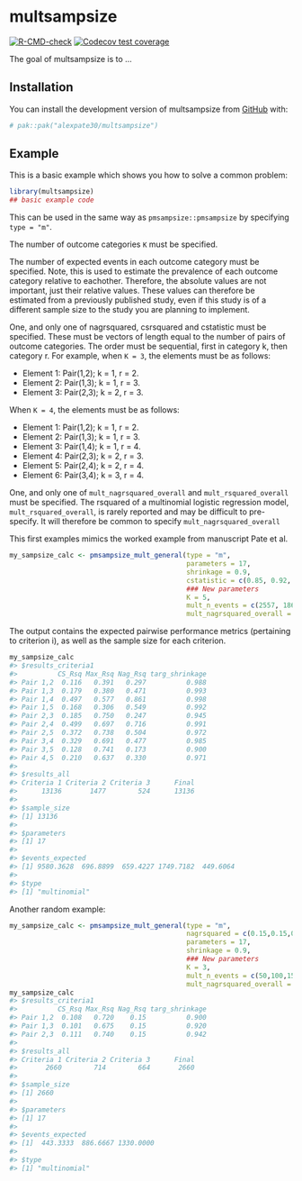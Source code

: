 
<!-- README.md is generated from README.Rmd. Please edit that file -->

# multsampsize

<!-- badges: start -->

[![R-CMD-check](https://github.com/alexpate30/multsampsize/actions/workflows/R-CMD-check.yaml/badge.svg)](https://github.com/alexpate30/multsampsize/actions/workflows/R-CMD-check.yaml)
[![Codecov test
coverage](https://codecov.io/gh/alexpate30/multsampsize/graph/badge.svg)](https://app.codecov.io/gh/alexpate30/multsampsize)
<!-- badges: end -->

The goal of multsampsize is to …

## Installation

You can install the development version of multsampsize from
[GitHub](https://github.com/) with:

``` r
# pak::pak("alexpate30/multsampsize")
```

## Example

This is a basic example which shows you how to solve a common problem:

``` r
library(multsampsize)
## basic example code
```

This can be used in the same way as `pmsampsize::pmsampsize` by
specifying `type = "m"`.

The number of outcome categories `K` must be specified.

The number of expected events in each outcome category must be
specified. Note, this is used to estimate the prevalence of each outcome
category relative to eachother. Therefore, the absolute values are not
important, just their relative values. These values can therefore be
estimated from a previously published study, even if this study is of a
different sample size to the study you are planning to implement.

One, and only one of nagrsquared, csrsquared and cstatistic must be
specified. These must be vectors of length equal to the number of pairs
of outcome categories. The order must be sequential, first in category
k, then category r. For example, when `K = 3`, the elements must be as
follows:

- Element 1: Pair(1,2); k = 1, r = 2.
- Element 2: Pair(1,3); k = 1, r = 3.
- Element 3: Pair(2,3); k = 2, r = 3.

When `K = 4`, the elements must be as follows:

- Element 1: Pair(1,2); k = 1, r = 2.
- Element 2: Pair(1,3); k = 1, r = 3.
- Element 3: Pair(1,4); k = 1, r = 4.
- Element 4: Pair(2,3); k = 2, r = 3.
- Element 5: Pair(2,4); k = 2, r = 4.
- Element 6: Pair(3,4); k = 3, r = 4.

One, and only one of `mult_nagrsquared_overall` and
`mult_rsquared_overall` must be specified. The rsquared of a multinomial
logistic regression model, `mult_rsquared_overall`, is rarely reported
and may be difficult to pre-specify. It will therefore be common to
specify `mult_nagrsquared_overall`

This first examples mimics the worked example from manuscript Pate et
al.

``` r
my_sampsize_calc <- pmsampsize_mult_general(type = "m",
                                            parameters = 17,
                                            shrinkage = 0.9,
                                            cstatistic = c(0.85, 0.92, 0.99, 0.95, 0.75, 0.95, 0.87, 0.87, 0.71, 0.82),
                                            ### New parameters
                                            K = 5,
                                            mult_n_events = c(2557, 186, 176, 467, 120),
                                            mult_nagrsquared_overall = 0.15)
```

The output contains the expected pairwise performance metrics
(pertaining to criterion i), as well as the sample size for each
criterion.

``` r
my_sampsize_calc
#> $results_criteria1
#>          CS_Rsq Max_Rsq Nag_Rsq targ_shrinkage
#> Pair 1,2  0.116   0.391   0.297          0.988
#> Pair 1,3  0.179   0.380   0.471          0.993
#> Pair 1,4  0.497   0.577   0.861          0.998
#> Pair 1,5  0.168   0.306   0.549          0.992
#> Pair 2,3  0.185   0.750   0.247          0.945
#> Pair 2,4  0.499   0.697   0.716          0.991
#> Pair 2,5  0.372   0.738   0.504          0.972
#> Pair 3,4  0.329   0.691   0.477          0.985
#> Pair 3,5  0.128   0.741   0.173          0.900
#> Pair 4,5  0.210   0.637   0.330          0.971
#> 
#> $results_all
#> Criteria 1 Criteria 2 Criteria 3      Final 
#>      13136       1477        524      13136 
#> 
#> $sample_size
#> [1] 13136
#> 
#> $parameters
#> [1] 17
#> 
#> $events_expected
#> [1] 9580.3628  696.8899  659.4227 1749.7182  449.6064
#> 
#> $type
#> [1] "multinomial"
```

Another random example:

``` r
my_sampsize_calc <- pmsampsize_mult_general(type = "m",
                                            nagrsquared = c(0.15,0.15,0.15),
                                            parameters = 17,
                                            shrinkage = 0.9,
                                            ### New parameters
                                            K = 3,
                                            mult_n_events = c(50,100,150),
                                            mult_nagrsquared_overall = 0.15)
my_sampsize_calc
#> $results_criteria1
#>          CS_Rsq Max_Rsq Nag_Rsq targ_shrinkage
#> Pair 1,2  0.108   0.720    0.15          0.900
#> Pair 1,3  0.101   0.675    0.15          0.920
#> Pair 2,3  0.111   0.740    0.15          0.942
#> 
#> $results_all
#> Criteria 1 Criteria 2 Criteria 3      Final 
#>       2660        714        664       2660 
#> 
#> $sample_size
#> [1] 2660
#> 
#> $parameters
#> [1] 17
#> 
#> $events_expected
#> [1]  443.3333  886.6667 1330.0000
#> 
#> $type
#> [1] "multinomial"
```
